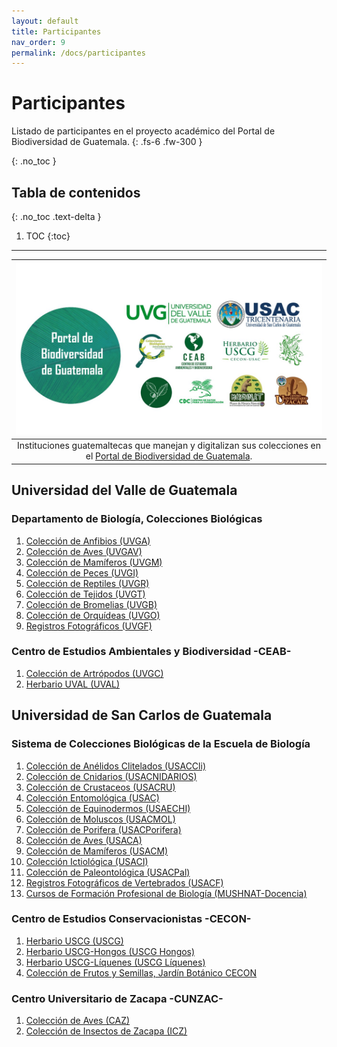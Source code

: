 ```yaml
---
layout: default
title: Participantes
nav_order: 9
permalink: /docs/participantes
---
```



# Participantes 

Listado de participantes en el proyecto académico del Portal de Biodiversidad de Guatemala.
{: .fs-6 .fw-300 }


{: .no_toc }

## Tabla de contenidos
{: .no_toc .text-delta }

1. TOC
{:toc}

---

| [<img src="https://github.com/GuatemalaPortal/guatemalaportal.github.io/blob/main/static/portal/Slide1.JPG?raw=true" alt="Participantes">](https://serv.biokic.asu.edu/ecdysis/collections/individual/index.php?occid=650093) | 
|:--:| 
|Instituciones guatemaltecas que manejan y digitalizan sus colecciones en el [Portal de Biodiversidad de Guatemala](https://biodiversidad.gt).|


## Universidad del Valle de Guatemala

### Departamento de Biología, Colecciones Biológicas 

1. [Colección de Anfibios (UVGA)](https://biodiversidad.gt/portal/collections/misc/collprofiles.php?collid=3)
2. [Colección de Aves (UVGAV)](https://biodiversidad.gt/portal/collections/misc/collprofiles.php?collid=2)
3. [Colección de Mamíferos (UVGM)](https://biodiversidad.gt/portal/collections/misc/collprofiles.php?collid=4)
4. [Colección de Peces (UVGI)](https://biodiversidad.gt/portal/collections/misc/collprofiles.php?collid=5)
5. [Colección de Reptiles (UVGR)](https://biodiversidad.gt/portal/collections/misc/collprofiles.php?collid=6)
6.  [Colección de Tejidos (UVGT)](https://biodiversidad.gt/portal/collections/misc/collprofiles.php?collid=81) 
7.  [Colección de Bromelias (UVGB)](https://biodiversidad.gt/portal/collections/misc/collprofiles.php?collid=104) 
8.  [Colección de Orquídeas (UVGO)](https://biodiversidad.gt/portal/collections/misc/collprofiles.php?collid=22) 
9.  [Registros Fotográficos (UVGF)](https://biodiversidad.gt/portal/collections/misc/collprofiles.php?collid=7) 

### Centro de Estudios Ambientales y Biodiversidad -CEAB-

1. [Colección de Artrópodos (UVGC)](https://biodiversidad.gt/portal/collections/misc/collprofiles.php?collid=16)
2. [Herbario UVAL (UVAL)](https://biodiversidad.gt/portal/collections/misc/collprofiles.php?collid=19)

## Universidad de San Carlos de Guatemala

### Sistema de Colecciones Biológicas de la Escuela de Biología

1. [Colección de Anélidos Clitelados (USACCli)](https://biodiversidad.gt/portal/collections/misc/collprofiles.php?collid=110)
2. [Colección de Cnidarios (USACNIDARIOS)](https://biodiversidad.gt/portal/collections/misc/collprofiles.php?collid=73)
3. [Colección de Crustaceos (USACRU)](https://biodiversidad.gt/portal/collections/misc/collprofiles.php?collid=72)
4. [Colección Entomológica (USAC)](https://biodiversidad.gt/portal/collections/misc/collprofiles.php?collid=17)
5. [Colección de Equinodermos (USAECHI)](https://biodiversidad.gt/portal/collections/misc/collprofiles.php?collid=74)
6. [Colección de Moluscos (USACMOL)](https://biodiversidad.gt/portal/collections/misc/collprofiles.php?collid=26)
7. [Colección de Porifera (USACPorifera)](https://biodiversidad.gt/portal/collections/misc/collprofiles.php?collid=75)
8. [Colección de Aves (USACA)](https://biodiversidad.gt/portal/collections/misc/collprofiles.php?collid=9)
9. [Colección de Mamíferos (USACM)](https://biodiversidad.gt/portal/collections/misc/collprofiles.php?collid=1)
10. [Colección Ictiológica (USACI)](https://biodiversidad.gt/portal/collections/misc/collprofiles.php?collid=10)
11. [Colección de Paleontológica (USACPal)](https://biodiversidad.gt/portal/collections/misc/collprofiles.php?collid=50)
12. [Registros Fotográficos de Vertebrados (USACF)](https://biodiversidad.gt/portal/collections/misc/collprofiles.php?collid=8)
13. [Cursos de Formación Profesional de Biología (MUSHNAT-Docencia)](https://biodiversidad.gt/portal/collections/misc/collprofiles.php?collid=96)
 
### Centro de Estudios Conservacionistas -CECON-

1. [Herbario USCG (USCG)](https://biodiversidad.gt/portal/collections/misc/collprofiles.php?collid=21)
2. [Herbario USCG-Hongos (USCG Hongos)](https://biodiversidad.gt/portal/collections/misc/collprofiles.php?collid=69)
3. [Herbario USCG-Líquenes (USCG Líquenes)](https://biodiversidad.gt/portal/collections/misc/collprofiles.php?collid=91)
4. [Colección de Frutos y Semillas, Jardín Botánico CECON](https://biodiversidad.gt/portal/collections/misc/collprofiles.php?collid=117)

### Centro Universitario de Zacapa -CUNZAC-

1. [Colección de Aves (CAZ)](https://biodiversidad.gt/portal/collections/misc/collprofiles.php?collid=49)
2. [Colección de Insectos de Zacapa (ICZ)](https://biodiversidad.gt/portal/collections/misc/collprofiles.php?collid=43)


